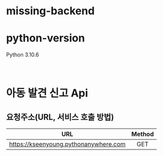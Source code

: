 # missing-backend
# python-version
Python 3.10.6  
</br></br>

# 아동 발견 신고 Api
## 요청주소(URL, 서비스 호출 방법)
|URL|Method|
|:--:|:--:|
|https://kseenyoung.pythonanywhere.com|GET|

